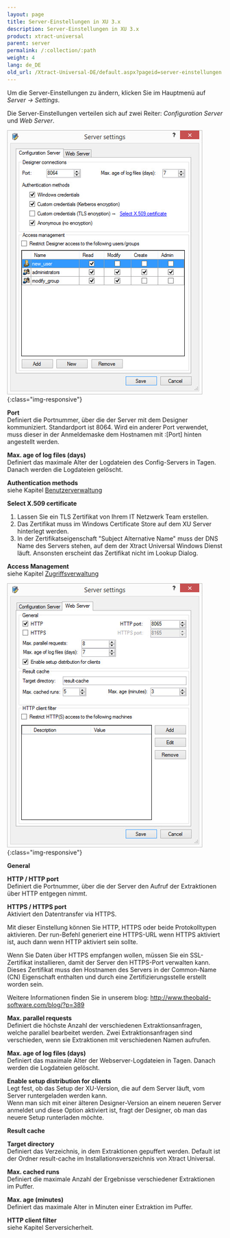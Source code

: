 ```yaml
---
layout: page
title: Server-Einstellungen in XU 3.x
description: Server-Einstellungen in XU 3.x
product: xtract-universal
parent: server
permalink: /:collection/:path
weight: 4
lang: de_DE
old_url: /Xtract-Universal-DE/default.aspx?pageid=server-einstellungen
---
```


Um die Server-Einstellungen zu ändern, klicken Sie im Hauptmenü auf *Server -> Settings*. 

Die Server-Einstellungen verteilen sich auf zwei Reiter: *Configuration Server* und *Web Server*.

![XU3_ServerSettings_config_tab](/img/content/XU3_ServerSettings_config_tab.jpg){:class="img-responsive"}

**Port**<br>
Definiert die Portnummer, über die der Server mit dem Designer kommuniziert. Standardport ist 8064. Wird ein anderer Port verwendet, muss dieser in der Anmeldemaske dem Hostnamen mit :[Port] hinten angestellt werden.

**Max. age of log files (days)**<br>
Definiert das maximale Alter der Logdateien des Config-Servers in Tagen. Danach werden die Logdateien gelöscht. 

**Authentication methods**<br>
siehe Kapitel [Benutzerverwaltung]()

**Select X.509 certificate**<br>
1. Lassen Sie ein TLS Zertifikat von Ihrem IT Netzwerk Team erstellen.
2. Das Zertifikat muss im Windows Certificate Store auf dem XU Server hinterlegt werden.
3. In der Zertifikatseigenschaft "Subject Alternative Name" muss der DNS Name des Servers stehen, auf dem der Xtract Universal Windows Dienst läuft. Ansonsten erscheint das Zertifikat nicht im Lookup Dialog.

**Access Management**<br>
siehe Kapitel [Zugriffsverwaltung]()

![XU3_ServerSettings_web_tab](/img/content/XU3_ServerSettings_web_tab.jpg){:class="img-responsive"}

**General**

**HTTP / HTTP port**<br>
Definiert die Portnummer, über die der Server den Aufruf der Extraktionen über HTTP entgegen nimmt. 

**HTTPS / HTTPS port**<br>
Aktiviert den Datentransfer via HTTPS.

Mit dieser Einstellung können Sie HTTP, HTTPS oder beide Protokolltypen aktivieren. Der run-Befehl generiert eine HTTPS-URL wenn HTTPS aktiviert ist, auch dann wenn HTTP aktiviert sein sollte.

Wenn Sie Daten über HTTPS empfangen wollen, müssen Sie ein SSL-Zertifikat installieren, damit der Server den HTTPS-Port verwalten kann. Dieses Zertifikat muss den Hostnamen des Servers in der Common-Name (CN) Eigenschaft enthalten und durch eine Zertifizierungsstelle erstellt worden sein.

Weitere Informationen finden Sie in unserem blog: http://www.theobald-software.com/blog/?p=389

**Max. parallel requests**<br>
Definiert die höchste Anzahl der verschiedenen Extraktionsanfragen, welche parallel bearbeitet werden. Zwei Extraktionsanfragen sind verschieden, wenn sie Extraktionen mit verschiedenen Namen aufrufen. 

**Max. age of log files (days)**<br>
Definiert das maximale Alter der Webserver-Logdateien in Tagen. Danach werden die Logdateien gelöscht. 

**Enable setup distribution for clients**<br>
Legt fest, ob das Setup der XU-Version, die auf dem Server läuft, vom Server runtergeladen werden kann.<br>
Wenn man sich mit einer älteren Designer-Version an einem neueren Server anmeldet und diese Option aktiviert ist,
fragt der Designer, ob man das neuere Setup runterladen möchte.


**Result cache**

**Target directory**<br>
Definiert das Verzeichnis, in dem Extraktionen gepuffert werden. Default ist der Ordner result-cache im Installationsverszeichnis von Xtract Universal.

**Max. cached runs**<br>
Definiert die maximale Anzahl der Ergebnisse verschiedener Extraktionen im Puffer.

**Max. age (minutes)**<br>
Definiert das maximale Alter in Minuten einer Extraktion im Puffer.


**HTTP client filter**<br>
siehe Kapitel Serversicherheit.